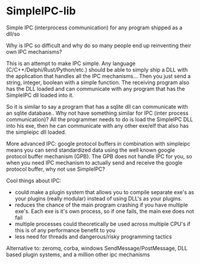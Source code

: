 # SimpleIPC-lib
Simple IPC (interprocess communication) for any program shipped as a dll/so

Why is IPC so difficult and why do so many people end up reinventing their own IPC mechanisms?

This is an attempt to make IPC simple. Any language (C/C++/Delphi/Rust/Python/etc.) should be able to simply ship a DLL with the application that handles all the IPC mechanisms... Then you just send a string, integer, boolean with a simple function. The receiving program also has the DLL loaded and can communicate with any program that has the SimpleIPC dll loaded into it.

So it is similar to say a program that has a sqlite dll can communicate with an sqlite database.. Why not have something similar for IPC (inter process communication)? All the programmer needs to do is load the SimpleIPC DLL into his exe, then he can communicate with any other exe/elf that also has the simpleipc dll loaded.

More advanced IPC: google protocol buffers in combination with simpleipc means you can send standardized data using the well known google protocol buffer mechanism (GPB). The GPB does not handle IPC for you, so when you need IPC mechanism to actually send and receive the google protocol buffer, why not use SimpleIPC?

Cool things about IPC: 
* could make a plugin system that allows you to compile separate exe's as your plugins (really modular) instead of using DLL's as your plugins.
* reduces the chance of the main program crashing if you have multiple exe's. Each exe is it's own process, so if one fails, the main exe does not fail
* multiple processes could theoretically be used across multiple CPU's if this is of any performance benefit to you
* less need for threads and dangerous/risky programming tactics

Alternative to: zeromq, corba, windows SendMessage/PostMessage, DLL based plugin systems, and a million other ipc mechanisms
